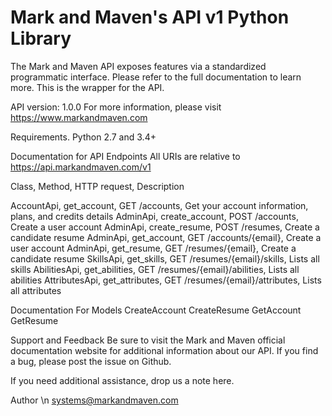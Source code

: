 # Mark and Maven's API v1 Python Library

The Mark and Maven API exposes features via a standardized programmatic interface. Please refer to the full documentation to learn more. This is the wrapper for the API. 

API version: 1.0.0
For more information, please visit https://www.markandmaven.com

Requirements.
Python 2.7 and 3.4+

Documentation for API Endpoints 
All URIs are relative to https://api.markandmaven.com/v1

Class, Method, HTTP request, Description

AccountApi, get_account, GET /accounts, Get your account information, plans, and credits details
AdminApi, create_account, POST /accounts, Create a user account
AdminApi, create_resume, POST /resumes, Create a candidate resume
AdminApi, get_account, GET /accounts/{email}, Create a user account
AdminApi, get_resume, GET /resumes/{email}, Create a candidate resume
SkillsApi, get_skills, GET /resumes/{email}/skills, Lists all skills
AbilitiesApi, get_abilities, GET /resumes/{email}/abilities, Lists all abilities
AttributesApi, get_attributes, GET /resumes/{email}/attributes, Lists all attributes

Documentation For Models
CreateAccount
CreateResume
GetAccount
GetResume

Support and Feedback
Be sure to visit the Mark and Maven official documentation website for additional information about our API.
If you find a bug, please post the issue on Github. 

If you need additional assistance, drop us a note here.

Author \n
systems@markandmaven.com